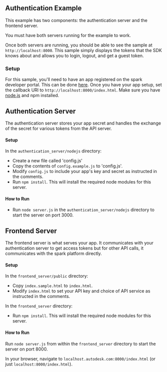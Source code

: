 ## Authentication Example

This example has two components: the authentication server and the frontend server.

You must have both servers running for the example to work.

Once both servers are running, you should be able to see the sample at `http://localhost:8000`. This sample simply
displays the tokens that the SDK knows about and allows you to login, logout, and get a guest token.

### Setup
For this sample, you'll need to have an app registered on the spark developer portal. This can be done
[here](https://spark.autodesk.com/developers/myApps). Once you have your app setup, set the callback URl to
`http://localhost:8000/index.html`. Make sure you have [node.js](http://nodejs.org) and npm installed.

## Authentication Server
The authentication server stores your app secret and handles the exchange of the secret for various tokens from the
API server.

#### Setup
In the `authentication_server/nodejs` directory:
- Create a new file called 'config.js'
- Copy the contents of `config.example.js` to 'config.js'.
- Modify `config.js` to include your app's key and secret as instructed in the comments.
- Run `npm install`. This will install the required node modules for this server.

#### How to Run
- Run `node server.js` in the `authentication_server/nodejs` directory to start the server on port 3000.

## Frontend Server
The frontend server is what serves your app. It communicates with your authentication server to get access tokens but for
other API calls, it communicates with the spark platform directly.

#### Setup
In the `frontend_server/public` directory:
- Copy `index.sample.html` to `index.html`.
- Modify `index.html` to set your API key and choice of API service as instructed in the comments.

In the `frontend_server` directory:
- Run `npm install`. This will install the required node modules for this server.

#### How to Run
Run `node server.js` from within the `frontend_server` directory to start the server on port 8000.

In your browser, navigate to `localhost.autodesk.com:8000/index.html` (or just `localhost:8000/index.html`).
